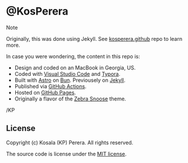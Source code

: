 # @KosPerera

> [!Note]
>
> Originally, this was done using Jekyll. See [kosperera.github](https://github.com/kosperera/kosperera.github) repo to learn more.

In case you were wondering, the content in this repo is:

- Design and coded on an MacBook in Georgia, US.
- Coded with [Visual Studio Code](https://code.visualstudio.com) and [Typora](https://support.typora.io/Typora-on-macOS/).
- Built with [Astro]() on [Bun](https://github.com/alertbox/try-bun/). Previousely on [Jekyll](https://github.com/kosperera/kosperera.github/).
- Published via [GitHub Actions](./.github/workflows/deploy.yaml).
- Hosted on [GitHub Pages]().
- Originally a flavor of the [Zebra Snoose](https://github.com/alertbox/zebra-snooze) theme.

/KP

## License

Copyright (c) Kosala (KP) Perera. All rights reserved.

The source code is license under the [MIT license](#MIT-1-ov-file).
